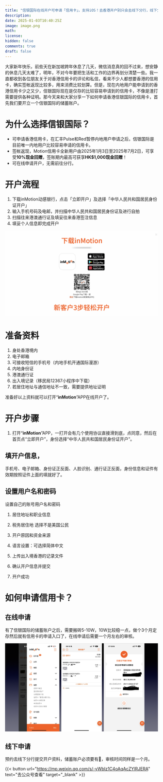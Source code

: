 ```yaml
---
title: "信银国际在线开户可申请「信用卡」，支持iOS！去香港开户别只会去线下分行，线下分行要求太多，手机在线开户5分钟搞定。"
description: 
date: 2025-01-03T10:40:25Z
image: image.png
math: 
license: 
hidden: false
comments: true
draft: false
---
```



大家新年快乐，前些天在新加坡跨年休息了几天，微信消息真的回不过来，想安静的休息几天太难了，明年，不对今年要把生活和工作的边界再划分清楚一些。我一直都收到各位朋友关于对香港信用卡的评论和私信，看来不少人都想要香港的信用卡，确实签帐返现比较多，用来消费比较划算。但是，现在内地用户能申请到的香港信用卡少之又少，信银国际现在是仅存的比较容易申请到的信用卡，不像是渣打需要提供各种证明。那今天来和大家分享一下如何申请香港信银国际的信用卡，首先我们要开立一个信银国际的储蓄账户。

# 为什么选择信银国际？

- 可申请香港信用卡，在汇丰Pulse和Red暂停内地用户申请之后，信银国际是目前唯一内地用户比较容易申请的信用卡。
- 签帐返现，Motion信用卡全新用户由2025年1月3日至2025年7月2日，可享受**10%现金回赠**，签账期内最高可获享**HK$1,000现金回赠**！
- 可在线申请开户，无需前往分行。

# 开户流程

1. 下载inMotion动感银行，点击「立即开户」及选择「中华人民共和国居民身份证开户」
2. 输入手机号码及电邮，并扫描中华人民共和国居民身份证及进行自拍
3. 扫描往来港澳通行证及填妥往来香港签注信息
4. 填妥个人信息即完成开户

![alt text](image-1.png)

# 准备资料

1. 身处香港境内
2. 电子邮箱
3. 可接收短信的手机号（内地手机开通国际漫游）
4. 内地身份证
5. 港澳通行证
6. 出入境记录（移民局12367小程序中下载）
7. 若居住地址与通信地址不一致，需要提供地址证明

准备好以上资料就可以打开“**inMotion**”APP在线开户了。

# 开户步骤

1. 打开“**inMotion**”APP，一打开会有几个使用协议直接滑到底，点同意，然后在首页点“立即开户”，身份选择“中华人民共和国居民身份证开户”。
## 填开户信息，

手机号、电子邮箱、身份证正反面、人脸识别、通行证正反面，身份信息和证件有效期按照证件上面的填就好了。

## 设置用户名和密码

设置自己的账号用户名和密码

1. 居住地址和职业信息
2. 税务居住地
选择不是美国公民

3. 开户原因和资金来源
4. 语言设置：可选择简体中文
5. 上传出入境香港的记录文件
6. 确认开户信息并提交
7. 开户成功

# 如何申请信用卡？

## 在线申请

有了信银国际的储蓄账户之后，需要搬砖5-10W，10W比较稳一点，做个3个月定存然后就有信用卡的申请入口了，在线申请后需要一个月左右的审核。

![alt text](image-2.png)

## 线下申请

预约去线下分行提交开户资料，储蓄账户必须要有🧱，审核时间同样是一个月。

{{< button url="<https://mp.weixin.qq.com/s/-yWblz1C4oAqAcZYlRJERA>" text="去公众号查看" target="_blank" >}}
